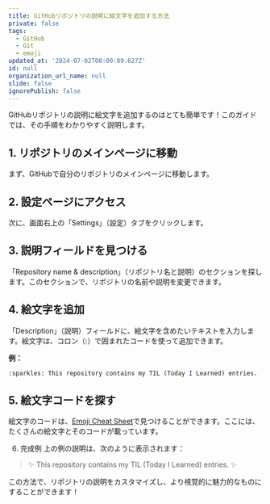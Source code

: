 ```yaml
---
title: GitHubリポジトリの説明に絵文字を追加する方法
private: false
tags:
  - GitHub
  - Git
  - emoji
updated_at: '2024-07-02T00:00:09.627Z'
id: null
organization_url_name: null
slide: false
ignorePublish: false
---
```


GitHubリポジトリの説明に絵文字を追加するのはとても簡単です！このガイドでは、その手順をわかりやすく説明します。

## 1. リポジトリのメインページに移動
まず、GitHubで自分のリポジトリのメインページに移動します。

## 2. 設定ページにアクセス
次に、画面右上の「Settings」（設定）タブをクリックします。


## 3. 説明フィールドを見つける
「Repository name & description」（リポジトリ名と説明）のセクションを探します。このセクションで、リポジトリの名前や説明を変更できます。

## 4. 絵文字を追加
「Description」（説明）フィールドに、絵文字を含めたいテキストを入力します。絵文字は、コロン（:）で囲まれたコードを使って追加できます。

**例：**

```mathematica
:sparkles: This repository contains my TIL (Today I Learned) entries. :sparkles:
```

## 5. 絵文字コードを探す
絵文字のコードは、[Emoji Cheat Sheet](https://www.webfx.com/tools/emoji-cheat-sheet/)で見つけることができます。ここには、たくさんの絵文字とそのコードが載っています。

6. 完成例
上の例の説明は、次のように表示されます：

> ✨ This repository contains my TIL (Today I Learned) entries. ✨

この方法で、リポジトリの説明をカスタマイズし、より視覚的に魅力的なものにすることができます！